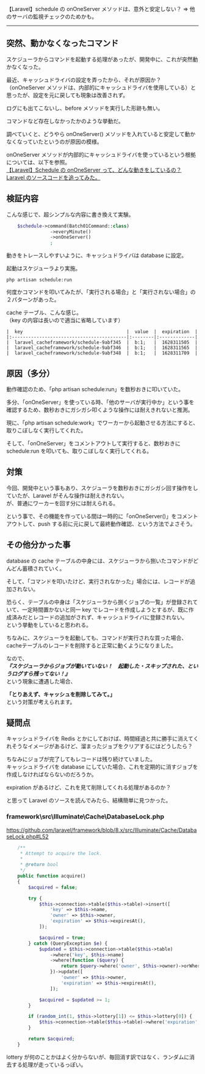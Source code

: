 【Laravel】schedule の onOneServer メソッドは、意外と安定しない？ ⇒ 他のサーバの監視チェックのためかも。

________


## 突然、動かなくなったコマンド
スケジューラからコマンドを起動する処理があったが、開発中に、これが突然動かなくなった。  

最近、キャッシュドライバの設定を弄ったから、それが原因か？（onOneServer メソッドは、内部的にキャッシュドライバを使用している）と思ったが、設定を元に戻しても現象は改善されず。  

ログにも出てこないし、before メソッドを実行した形跡も無い。  

コマンドなど存在しなかったかのような挙動だ。  

調べていくと、どうやら onOneServer() メソッドを入れていると安定して動かなくなっていたというのが原因の模様。  

onOneServer メソッドが内部的にキャッシュドライバを使っているという根拠については、以下を参照。  
[【Laravel】Schedule の onOneServer って、どんな動きをしているの？ Laravel のソースコードを追ってみた。](https://kaki-note-02.netlify.app/2021/07/24/)  

## 検証内容
こんな感じで、超シンプルな内容に書き換えて実験。
```php
    $schedule->command(Batch01Command::class)
                ->everyMinute()
                ->onOneServer()
                ;
```

動きをトレースしやすいように、キャッシュドライバは database に設定。  

起動はスケジューラより実施。
```
php artisan schedule:run
```

何度かコマンドを叩いてみたが、「実行される場合」と「実行されない場合」の２パターンがあった。  

cache テーブル、こんな感じ。  
（key の内容は長いので適当に省略しています）

```
|  key                                      |  value  |  expiration  |
|:------------------------------------------|:--------|:-------------|
|  laravel_cacheframework/schedule-9abf345  |  b:1;   |  1628311505  |
|  laravel_cacheframework/schedule-9abf346  |  b:1;   |  1628311565  |
|  laravel_cacheframework/schedule-9abf348  |  b:1;   |  1628311709  |
```

## 原因（多分）
動作確認のため、「php artisan schedule:run」を数秒おきに叩いていた。  

多分、「onOneServer」を使っている時、「他のサーバが実行中か」という事を確認するため、数秒おきにガシガシ叩くような操作には耐えきれないと推測。  

現に、「php artisan schedule:work」でワーカーから起動させる方法にすると、取りこぼしなく実行してくれた。  

そして、「onOneServer」をコメントアウトして実行すると、数秒おきに schedule:run を叩いても、取りこぼしなく実行してくれる。  


## 対策
今回、開発中という事もあり、スケジューラを数秒おきにガシガシ回す操作をしていたが、Laravel がそんな操作は耐えきれない。  
が、普通にワーカーを回す分には耐えられる。  

という事で、その機能を作っている間は一時的に「onOneServer()」をコメントアウトして、push する前に元に戻して最終動作確認、という方法でよさそう。  


## その他分かった事
database の cache テーブルの中身には、スケジューラから捌いたコマンドがどんどん蓄積されていく。  

そして、「コマンドを叩いたけど、実行されなかった」場合には、レコードが追加されない。  

恐らく、テーブルの中身は「スケジューラから捌くジョブの一覧」が登録されていて、一定時間置かないと同一 key でレコードを作成しようとするが、既に作成済みだとレコードの追加がされず、キャッシュドライバに登録されない。  
という挙動をしていると思われる。  

ちなみに、スケジューラを起動しても、コマンドが実行されな買った場合、cacheテーブルのレコードを削除すると正常に動くようになりました。  

なので、  
***『スケジューラからジョブが動いていない！　起動した・スキップされた、というログすら残ってない！』***  
という現象に遭遇した場合、

**「とりあえず、キャッシュを削除してみて。」**  
という対策が考えられます。  



## 疑問点
キャッシュドライバを Redis とかにしておけば、時間経過と共に勝手に消えてくれそうなイメージがあるけど、溜まったジョブをクリアするにはどうしたら？  

ちなみにジョブが完了してもレコードは残り続けていました。  
キャッシュドライバを database にしていた場合、これを定期的に消すジョブを作成しなければならないのだろうか。  

expiration があるけど、これを見て削除してくれる処理があるのか？  

と思って Laravel のソースを読んでみたら、結構簡単に見つかった。  


### framework\src\Illuminate\Cache\DatabaseLock.php
https://github.com/laravel/framework/blob/8.x/src/Illuminate/Cache/DatabaseLock.php#L52
```php
    /**
     * Attempt to acquire the lock.
     *
     * @return bool
     */
    public function acquire()
    {
        $acquired = false;

        try {
            $this->connection->table($this->table)->insert([
                'key' => $this->name,
                'owner' => $this->owner,
                'expiration' => $this->expiresAt(),
            ]);

            $acquired = true;
        } catch (QueryException $e) {
            $updated = $this->connection->table($this->table)
                ->where('key', $this->name)
                ->where(function ($query) {
                    return $query->where('owner', $this->owner)->orWhere('expiration', '<=', time());
                })->update([
                    'owner' => $this->owner,
                    'expiration' => $this->expiresAt(),
                ]);

            $acquired = $updated >= 1;
        }

        if (random_int(1, $this->lottery[1]) <= $this->lottery[0]) {
            $this->connection->table($this->table)->where('expiration', '<=', time())->delete();
        }

        return $acquired;
    }
```

lottery が何のことかはよく分からないが、毎回消す訳ではなく、ランダムに消去する処理が走っているっぽい。  



